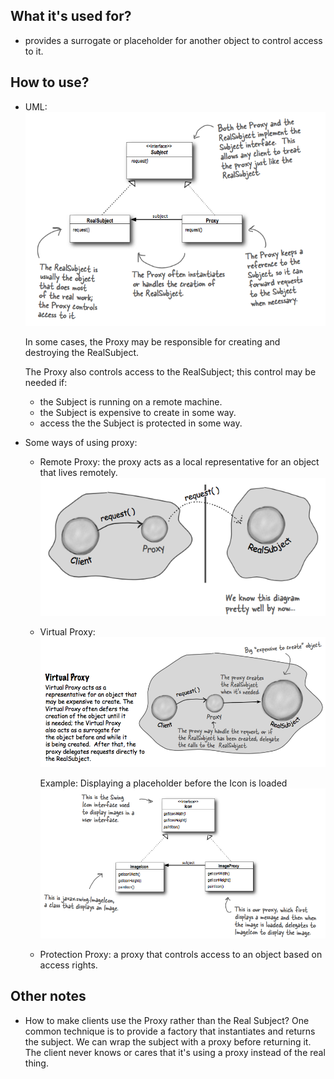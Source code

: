 ## What it's used for?
- provides a surrogate or placeholder for another object to control access to it.

## How to use?
- UML:
  <img src="./pics/proxy.png" />
  
  In some cases, the Proxy may be responsible for creating and destroying the RealSubject.
  
  The Proxy also controls access to the RealSubject; this control may be needed if:
    - the Subject is running on a remote machine.
    - the Subject is expensive to create in some way.
    - access the the Subject is protected in some way.

- Some ways of using proxy:
  - Remote Proxy: the proxy acts as a local representative for an object that lives remotely.
    <img src="./pics/remote-proxy.png" />
  
  - Virtual Proxy:
    <img src="./pics/virtual-proxy.png" />
  
    Example: Displaying a placeholder before the Icon is loaded
    <img src="./pics/virtual-proxy-example.png" />

  - Protection Proxy: a proxy that controls access to an object based on access rights.
    
## Other notes
- How to make clients use the Proxy rather than the Real Subject?
  One common technique is to provide a factory that instantiates and returns the subject. We can wrap the subject with a proxy before returning it. The client never knows or cares that it's using a proxy instead of the real thing.
